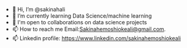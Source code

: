 - 👋 Hi, I’m @sakinahali
- 🌱 I’m currently learning Data Science/machine learning
- 🌱 I'm open to collaborations on data science projects
- 📫 How to reach me Email:Sakinahemoshiokeali@gmail.com.
- 📫 Linkedin profile: https://www.linkedin.com/sakinahemoshiokeali

<!---
sakinahali/sakinahali is a ✨ special ✨ repository because its `README.md` (this file) appears on your GitHub profile.
You can click the Preview link to take a look at your changes.
--->
